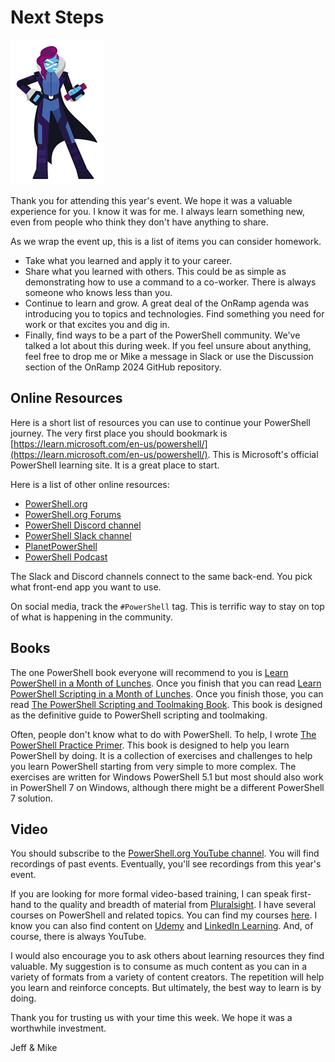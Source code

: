 # Next Steps

![ms powershell](images/PowerShell-transparent-thumb.jpg)

Thank you for attending this year's event. We hope it was a valuable experience for you. I know it was for me. I always learn something new, even from people who think they don't have anything to share.

As we wrap the event up, this is a list of items you can consider homework.

- Take what you learned and apply it to your career.
- Share what you learned with others. This could be as simple as demonstrating how to use a command to a co-worker. There is always someone who knows less than you.
- Continue to learn and grow. A great deal of the OnRamp agenda was introducing you to topics and technologies. Find something you need for work or that excites you and dig in.
- Finally, find ways to be a part of the PowerShell community. We've talked a lot about this during week. If you feel unsure about anything, feel free to drop me or Mike a message in Slack or use the Discussion section of the OnRamp 2024 GitHub repository.

## Online Resources

Here is a short list of resources you can use to continue your PowerShell journey. The very first place you should bookmark is [https://learn.microsoft.com/en-us/powershell/](https://learn.microsoft.com/en-us/powershell/). This is Microsoft's official PowerShell learning site. It is a great place to start.

Here is a list of other online resources:

- [PowerShell.org](https://powershell.org)
- [PowerShell.org Forums](https://powershell.org/forums)
- [PowerShell Discord channel](https://aka.ms/psdiscord)
- [PowerShell Slack channel](https://aka.ms/psslack)
- [PlanetPowerShell](https://www.planetpowershell.com/)
- [PowerShell Podcast](https://powershellpodcast.podbean.com/)

The Slack and Discord channels connect to the same back-end. You pick what front-end app you want to use.

On social media, track the `#PowerShell` tag. This is terrific way to stay on top of what is happening in the community.

## Books

The one PowerShell book everyone will recommend to you is [Learn PowerShell in a Month of Lunches](https://www.manning.com/books/learn-powershell-in-a-month-of-lunches). Once you finish that you can read [Learn PowerShell Scripting in a Month of Lunches](https://www.manning.com/books/learn-powershell-scripting-in-a-month-of-lunches-second-edition). Once you finish those, you can read [The PowerShell Scripting and Toolmaking Book](https://leanpub.com/powershell-scripting-toolmaking). This book is designed as the definitive guide to PowerShell scripting and toolmaking.

Often, people don't know what to do with PowerShell. To help, I wrote [The PowerShell Practice Primer](https://leanpub.com/psprimer). This book is designed to help you learn PowerShell by doing. It is a collection of exercises and challenges to help you learn PowerShell starting from very simple to more complex. The exercises are written for Windows PowerShell 5.1 but most should also work in PowerShell 7 on Windows, although there might be a different PowerShell 7 solution.

## Video

You should subscribe to the [PowerShell.org YouTube channel](https://www.youtube.com/@PowershellOrg). You will find recordings of past events. Eventually, you'll see recordings from this year's event.

If you are looking for more formal video-based training, I can speak first-hand to the quality and breadth of material from [Pluralsight](https://www.pluralsight.com/). I have several courses on PowerShell and related topics. You can find my courses [here](https://app.pluralsight.com/profile/author/jeff-hicks). I know you can also find content on [Udemy](https://www.udemy.com/) and [LinkedIn Learning](https://www.linkedin.com/learning/). And, of course, there is always YouTube.

I would also encourage you to ask others about learning resources they find valuable. My suggestion is to consume as much content as you can in a variety of formats from a variety of content creators. The repetition will help you learn and reinforce concepts. But ultimately, the best way to learn is by doing.

Thank you for trusting us with your time this week. We hope it was a worthwhile investment.

Jeff & Mike

